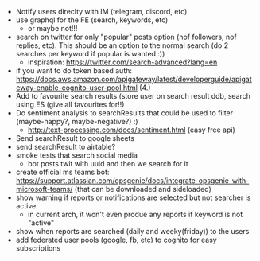 - Notify users direclty with IM (telegram, discord, etc)
- use graphql for the FE (search, keywords, etc)
  - or maybe not!!!
- search on twitter for only "popular" posts option (nof followers, nof replies, etc). This should be an option to the normal search (do 2 searches per keyword if popular is wanted :))
  - inspiration: https://twitter.com/search-advanced?lang=en
- if you want to do token based auth: https://docs.aws.amazon.com/apigateway/latest/developerguide/apigateway-enable-cognito-user-pool.html (4.)
- Add to favourite search results (store user on search result ddb, search using ES (give all favourites for!!)
- Do sentiment analysis to searchResults that could be used to filter (maybe-happy?, maybe-negative?) :)
  - http://text-processing.com/docs/sentiment.html (easy free api)
- Send searchResult to google sheets
- send searchResult to airtable?
- smoke tests that search social media
  - bot posts twit with uuid and then we search for it
- create official ms teams bot: https://support.atlassian.com/opsgenie/docs/integrate-opsgenie-with-microsoft-teams/ (that can be downloaded and sideloaded)
- show warning if reports or notifications are selected but not searcher is active
  - in current arch, it won't even produe any reports if keyword is not "active"
- show when reports are searched (daily and weeky(friday)) to the users
- add federated user pools (google, fb, etc) to cognito for easy subscriptions
